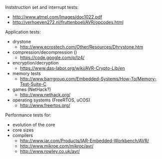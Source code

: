 Inststruction set and interrupt tests:
  * http://www.atmel.com/Images/doc1022.pdf
  * http://verhoeven272.nl/fruttenboel/AVR/opcodes.html

Application tests:
- drystone
  * http://www.ecrostech.com/Other/Resources/Dhrystone.htm
- compression/decompression ()
  * https://code.google.com/p/lz4/
- encryption/decryption
  * https://www.das-labor.org/wiki/AVR-Crypto-Lib/en
- memory tests
  * http://www.barrgroup.com/Embedded-Systems/How-To/Memory-Test-Suite-C
- games (NetHack?)
  * http://www.nethack.org/
- operating systems (FreeRTOS, uCOS)
  * http://www.freertos.org/

Performance tests for:
- evolution of the core
- core sizes
- compilers
  * http://www.iar.com/Products/IAR-Embedded-Workbench/AVR/
  * http://www.mikroe.com/mikroc/avr/
  * http://www.rowley.co.uk/avr/ 
